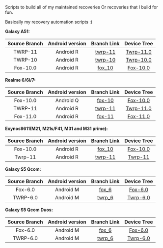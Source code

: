 Scripts to build all of my maintained recoveries
Or recoveries that I build for fun.

Basically my recovery automation scripts :)

**Galaxy A51:**

| Source Branch | Android version | Branch Link | Device Tree |
| :-: | :-: | :-: | :-: |
| TWRP-11 | Android R | [twrp-11](https://github.com/Yilliee/recovery_automation/tree/twrp-11_a51) | [Twrp-11.0](https://github.com/yilliee/recovery_a51/tree/twrp-11) |
| TWRP-10 | Android R | [twrp-10](https://github.com/Yilliee/recovery_automation/tree/twrp-10_a51) | [Twrp-10.0](https://github.com/Yilliee/recovery_a51/tree/twrp-10) |
| Fox-10.0 | Android R | [fox_10](https://github.com/Yilliee/recovery_automation/tree/fox-10_a51) | [Fox-10.0](https://github.com/Yilliee/recovery_a51/tree/fox_10.0) |

**Realme 6/6i/7:**

| Source Branch | Android version | Branch Link | Device Tree |
| :-: | :-: | :-: | :-: |
| Fox-10.0 | Android Q | [fox-10](https://github.com/Yilliee/recovery_automation/tree/fox-10_RMX2001) | [Fox-10.0](https://github.com/yilliee/recovery_RXM2001/tree/fox_10.0) |
| TWRP-11 | Android R | [twrp-11](https://github.com/Yilliee/recovery_automation/tree/twrp-11_RMX2001) | [Twrp-11.0](https://github.com/yilliee/recovery_RXM2001/tree/fox-11.0) |
| Fox-11.0 | Android R | [fox-11](https://github.com/Yilliee/recovery_automation/tree/fox-11_RMX2001) | [Fox-11.0](https://github.com/yilliee/recovery_RXM2001/tree/fox_11.0) |

**Exynos9611(M21, M21s/F41, M31 and M31 prime):**

| Source Branch | Android version | Branch Link | Device Tree |
| :-: | :-: | :-: | :-: |
| Fox-10.0 | Android R | [fox_10](https://github.com/Yilliee/recovery_automation/tree/fox-10_9611) | [Fox-10.0](https://github.com/Yilliee/recovery_exynos9611/tree/fox_10.0) |
| Twrp-11 | Android R | [twrp-11](https://github.com/Yilliee/recovery_automation/tree/twrp-11_9611) | [Twrp-11](https://github.com/Yilliee/recovery_exynos9611/tree/twrp-11) |

**Galaxy S5 Qcom:**

| Source Branch | Android version | Branch Link | Device Tree |
| :-: | :-: | :-: | :-: |
| Fox-6.0 | Android M | [fox_6](https://github.com/Yilliee/recovery_automation/tree/fox-6_klte) | [Fox-6.0](https://github.com/Yilliee/recovery_klte/tree/fox_6.0) |
| TWRP-6.0 | Android M | [twrp_6](https://github.com/Yilliee/recovery_automation/tree/twrp-6_klte) | [Twrp-6.0](https://github.com/Yilliee/recovery_klte/tree/twrp-6.0) |

**Galaxy S5 Qcom Duos:**

| Source Branch | Android version | Branch Link | Device Tree |
| :-: | :-: | :-: | :-: |
| Fox-6.0 | Android M | [fox_6](https://github.com/Yilliee/recovery_automation/tree/fox-6_klteduos) | [Fox-6.0](https://github.com/Yilliee/recovery_klteduos/tree/fox_6.0) |
| TWRP-6.0 | Android M | [twrp_6](https://github.com/Yilliee/recovery_automation/tree/twrp-6_klteduos) | [Twrp-6.0](https://github.com/Yilliee/recovery_klteduos/tree/twrp-6.0) |

